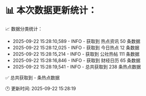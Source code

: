 📊 本次数据更新统计：
==========================

📈 数据分类统计：
- 2025-09-22 15:28:10,589 - INFO - 获取到 热点资讯 50 条数据
- 2025-09-22 15:28:12,025 - INFO - 获取到 今日热点 12 条数据
- 2025-09-22 15:28:15,214 - INFO - 获取到 公社热帖 111 条数据
- 2025-09-22 15:28:16,846 - INFO - 获取到 财经日历 65 条数据
- 2025-09-22 15:28:19,541 - INFO - 总共获取到 238 条热点数据

✅ 总共获取到 - 条热点数据

🕐 更新时间: 2025-09-22 15:28:19
